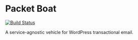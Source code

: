 # Packet Boat

[![Build Status](https://travis-ci.org/bight/packetboat.svg?branch=development)](https://travis-ci.org/bight/packetboat)

A service-agnostic vehicle for WordPress transactional email.

